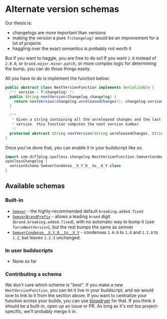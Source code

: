 # Alternate version schemas

Our thesis is:
- changelogs are more important than versions
- making the version a pure `f(changelog)` would be an improvement for a lot of projects
- haggling over the exact semantics is probably not worth it

But if you want to haggle, you are free to do so!  If you want `2.0` instead of `2.0.0`, or `brand.major.minor.patch`, or more complex logic for determining the bump, you can do those things easily.

All you have to do is implement the function below:

```java
public abstract class NextVersionFunction implements Serializable {
  /** version = f(changelog) */
  public String nextVersion(Changelog changelog) {
    return nextVersion(changelog.unreleasedChanges(), changelog.versionLast());
  }

  /**
   * Given a string containing all the unreleased changes and the last published
   * version, this function computes the next version number.
   */
  protected abstract String nextVersion(String unreleasedChanges, String lastVersion);
}
```

Once you've done that, you can enable it in your buildscript like so.

```gradle
import com.diffplug.spotless.changelog.NextVersionFunction.SemverCondense__X_Y_0__to__X_Y
spotlessChangelog {
  versionSchema SemverCondense__X_Y_0__to__X_Y.class
}
```

## Available schemas

### Built-in
* [`Semver`](https://github.com/diffplug/spotless-changelog/blob/8cc570f9ea2049ecc3d4f997b4bc609148f7fa74/spotless-changelog-lib/src/main/java/com/diffplug/spotless/changelog/NextVersionFunction.java#L80-L118) - the highly-recommended default `breaking.added.fixed`
* [`SemverBrandPrefix`](https://github.com/diffplug/spotless-changelog/blob/8cc570f9ea2049ecc3d4f997b4bc609148f7fa74/spotless-changelog-lib/src/main/java/com/diffplug/spotless/changelog/NextVersionFunction.java#L120-L135) - allows a leading `brand` digit (`brand.breaking.added.fixed`), with no automatic way to bump it (use `forceNextVersion`), but the rest bumps the same as semver
* [`SemverCondense__X_Y_0__to__X_Y`](https://github.com/diffplug/spotless-changelog/blob/8cc570f9ea2049ecc3d4f997b4bc609148f7fa74/spotless-changelog-lib/src/main/java/com/diffplug/spotless/changelog/NextVersionFunction.java#L137-L152) - condenses `1.0.0` to `1.0` and `1.2.0` to `1.2`, but leaves `1.2.3` unchanged.

### In user buildscripts

* None so far

### Contributing a schema

We don't care which scheme is "best".  If you make a new `NextVersionFunction`, you can let it live in your buildscript, and we would love to link to it from the section above.  If you want to centralize your function across your builds, you can use [blowdryer](https://github.com/diffplug/blowdryer) for that.  If you think it should be a built-in, open up an issue or PR.  As long as it's not too project-specific, we'll probably merge it in.

